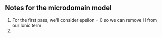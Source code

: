 Notes for the microdomain model
---

1. For the first pass, we'll consider epsilon = 0 so we can remove H from our Ionic term
2. 

